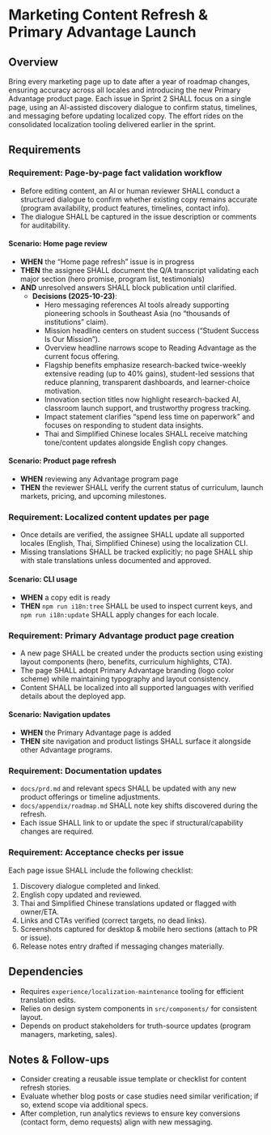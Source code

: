 # Marketing Content Refresh & Primary Advantage Launch

## Overview

Bring every marketing page up to date after a year of roadmap changes, ensuring accuracy across all locales and introducing the new Primary Advantage product page. Each issue in Sprint 2 SHALL focus on a single page, using an AI-assisted discovery dialogue to confirm status, timelines, and messaging before updating localized copy. The effort rides on the consolidated localization tooling delivered earlier in the sprint.

## Requirements

### Requirement: Page-by-page fact validation workflow

- Before editing content, an AI or human reviewer SHALL conduct a structured dialogue to confirm whether existing copy remains accurate (program availability, product features, timelines, contact info).
- The dialogue SHALL be captured in the issue description or comments for auditability.

#### Scenario: Home page review
- **WHEN** the “Home page refresh” issue is in progress
- **THEN** the assignee SHALL document the Q/A transcript validating each major section (hero promise, program list, testimonials)
- **AND** unresolved answers SHALL block publication until clarified.
    - **Decisions (2025-10-23)**:
        - Hero messaging references AI tools already supporting pioneering schools in Southeast Asia (no “thousands of institutions” claim).
        - Mission headline centers on student success (“Student Success Is Our Mission”).
        - Overview headline narrows scope to Reading Advantage as the current focus offering.
        - Flagship benefits emphasize research-backed twice-weekly extensive reading (up to 40% gains), student-led sessions that reduce planning, transparent dashboards, and learner-choice motivation.
        - Innovation section titles now highlight research-backed AI, classroom launch support, and trustworthy progress tracking.
        - Impact statement clarifies “spend less time on paperwork” and focuses on responding to student data insights.
        - Thai and Simplified Chinese locales SHALL receive matching tone/content updates alongside English copy changes.

#### Scenario: Product page refresh
- **WHEN** reviewing any Advantage program page
- **THEN** the reviewer SHALL verify the current status of curriculum, launch markets, pricing, and upcoming milestones.

### Requirement: Localized content updates per page

- Once details are verified, the assignee SHALL update all supported locales (English, Thai, Simplified Chinese) using the localization CLI.
- Missing translations SHALL be tracked explicitly; no page SHALL ship with stale translations unless documented and approved.

#### Scenario: CLI usage
- **WHEN** a copy edit is ready
- **THEN** `npm run i18n:tree` SHALL be used to inspect current keys, and `npm run i18n:update` SHALL apply changes for each locale.

### Requirement: Primary Advantage product page creation

- A new page SHALL be created under the products section using existing layout components (hero, benefits, curriculum highlights, CTA).
- The page SHALL adopt Primary Advantage branding (logo color scheme) while maintaining typography and layout consistency.
- Content SHALL be localized into all supported languages with verified details about the deployed app.

#### Scenario: Navigation updates
- **WHEN** the Primary Advantage page is added
- **THEN** site navigation and product listings SHALL surface it alongside other Advantage programs.

### Requirement: Documentation updates

- `docs/prd.md` and relevant specs SHALL be updated with any new product offerings or timeline adjustments.
- `docs/appendix/roadmap.md` SHALL note key shifts discovered during the refresh.
- Each issue SHALL link to or update the spec if structural/capability changes are required.

### Requirement: Acceptance checks per issue

Each page issue SHALL include the following checklist:
1. Discovery dialogue completed and linked.
2. English copy updated and reviewed.
3. Thai and Simplified Chinese translations updated or flagged with owner/ETA.
4. Links and CTAs verified (correct targets, no dead links).
5. Screenshots captured for desktop & mobile hero sections (attach to PR or issue).
6. Release notes entry drafted if messaging changes materially.

## Dependencies

- Requires `experience/localization-maintenance` tooling for efficient translation edits.
- Relies on design system components in `src/components/` for consistent layout.
- Depends on product stakeholders for truth-source updates (program managers, marketing, sales).

## Notes & Follow-ups

- Consider creating a reusable issue template or checklist for content refresh stories.
- Evaluate whether blog posts or case studies need similar verification; if so, extend scope via additional specs.
- After completion, run analytics reviews to ensure key conversions (contact form, demo requests) align with new messaging.
